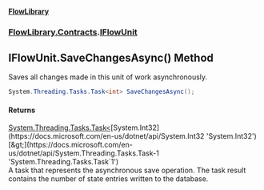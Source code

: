 #### [FlowLibrary](FlowLibrary.md 'FlowLibrary')
### [FlowLibrary.Contracts](FlowLibrary.Contracts.md 'FlowLibrary.Contracts').[IFlowUnit](IFlowUnit.md 'FlowLibrary.Contracts.IFlowUnit')

## IFlowUnit.SaveChangesAsync() Method

Saves all changes made in this unit of work asynchronously.

```csharp
System.Threading.Tasks.Task<int> SaveChangesAsync();
```

#### Returns
[System.Threading.Tasks.Task&lt;](https://docs.microsoft.com/en-us/dotnet/api/System.Threading.Tasks.Task-1 'System.Threading.Tasks.Task`1')[System.Int32](https://docs.microsoft.com/en-us/dotnet/api/System.Int32 'System.Int32')[&gt;](https://docs.microsoft.com/en-us/dotnet/api/System.Threading.Tasks.Task-1 'System.Threading.Tasks.Task`1')  
A task that represents the asynchronous save operation. The task result contains the number of state entries written to the database.